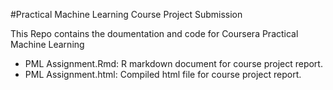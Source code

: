 #Practical Machine Learning Course Project Submission

This Repo contains the doumentation and code for Coursera Practical Machine Learning

- PML Assignment.Rmd: R markdown document for course project report.
- PML Assignment.html: Compiled html file for course project report.
